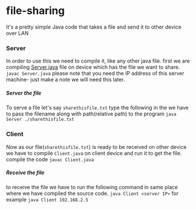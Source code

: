 # file-sharing

It's a pretty simple Java code that takes a file and send it to other device over LAN

### Server
In order to use this we need to compile it, like any other java file.
first we are compiling [Server.java](Server.java) file on device which has the file we want to share.
`javac Server.java`
please note that you need the IP address of this server machine- just make a note we will need this later.

##### Server the file
To serve a file let's say `sharethisfile.txt` type the following in the
we have to pass the filename along with path(relative path) to the program
`java Server ./sharethisfile.txt`


### Client
Now as our file(`sharethisfile.txt`) is ready to be received on other device we have to compile `Client.java` on client device and run it to get the file.
compile the code `javac Client.java`

##### Receive the file
to receive the file we have to run the following command in same place where we have compiled the source code.
`java Client <server IP>`
for example
`java Client 192.168.2.5`
